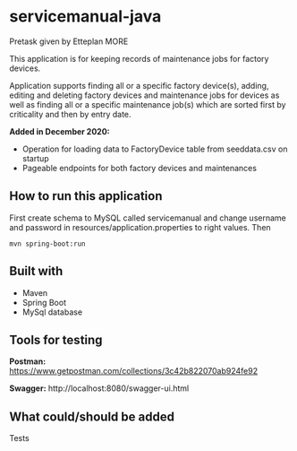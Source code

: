 # servicemanual-java
Pretask given by Etteplan MORE

This application is for keeping records of maintenance jobs for factory devices.

Application supports finding all or a specific factory device(s), adding, editing and deleting factory devices and maintenance jobs for devices as well as finding all or a specific maintenance job(s) which are sorted first by criticality and then by entry date.

**Added in December 2020:**
- Operation for loading data to FactoryDevice table from seeddata.csv on startup
- Pageable endpoints for both factory devices and maintenances


## How to run this application

First create schema to MySQL called servicemanual and change username and password in resources/application.properties to right values. Then
```
mvn spring-boot:run
```

## Built with
* Maven
* Spring Boot
* MySql database


## Tools for testing

**Postman:** https://www.getpostman.com/collections/3c42b822070ab924fe92

**Swagger:** http://localhost:8080/swagger-ui.html

## What could/should be added
Tests
